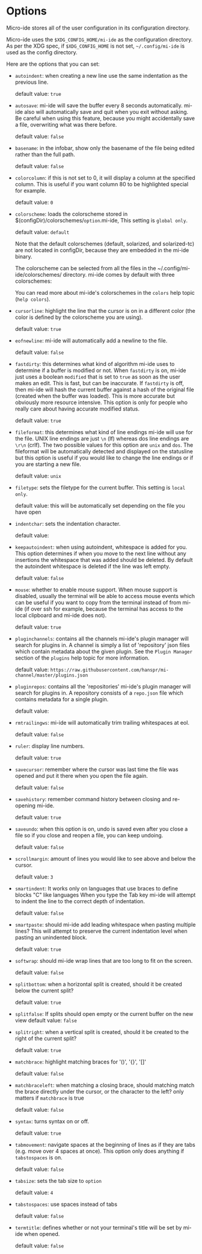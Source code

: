 # Options

Micro-ide stores all of the user configuration in its configuration directory.

Micro-ide uses the `$XDG_CONFIG_HOME/mi-ide` as the configuration directory. As per
the XDG spec, if `$XDG_CONFIG_HOME` is not set, `~/.config/mi-ide` is used as
the config directory.

Here are the options that you can set:

* `autoindent`: when creating a new line use the same indentation as the
   previous line.

	default value: `true`

* `autosave`: mi-ide will save the buffer every 8 seconds automatically. mi-ide
   also will automatically save and quit when you exit without asking. Be
   careful when using this feature, because you might accidentally save a file,
   overwriting what was there before.

	default value: `false`

* `basename`: in the infobar, show only the basename of the file being edited
   rather than the full path.

    default value: `false`

* `colorcolumn`: if this is not set to 0, it will display a column at the
  specified column. This is useful if you want column 80 to be highlighted
  special for example.

	default value: `0`

* `colorscheme`: loads the colorscheme stored in
   $(configDir)/colorschemes/`option`.mi-ide, This setting is `global only`.

	default value: `default`

	Note that the default colorschemes (default, solarized, and solarized-tc)
	are not located in configDir, because they are embedded in the mi-ide binary.

	The colorscheme can be selected from all the files in the
	~/.config/mi-ide/colorschemes/ directory. mi-ide comes by default with three
	colorschemes:

	You can read more about mi-ide's colorschemes in the `colors` help topic
	(`help colors`).

* `cursorline`: highlight the line that the cursor is on in a different color
   (the color is defined by the colorscheme you are using).

	default value: `true`

* `eofnewline`: mi-ide will automatically add a newline to the file.

	default value: `false`

* `fastdirty`: this determines what kind of algorithm mi-ide uses to determine if
   a buffer is modified or not. When `fastdirty` is on, mi-ide just uses a
   boolean `modified` that is set to `true` as soon as the user makes an edit.
   This is fast, but can be inaccurate. If `fastdirty` is off, then mi-ide will
   hash the current buffer against a hash of the original file (created when the
   buffer was loaded). This is more accurate but obviously more resource
   intensive. This option is only for people who really care about having
   accurate modified status.

	default value: `true`

* `fileformat`: this determines what kind of line endings mi-ide will use for the
   file. UNIX line endings are just `\n` (lf) whereas dos line endings are
   `\r\n` (crlf). The two possible values for this option are `unix` and `dos`.
   The fileformat will be automatically detected and displayed on the statusline
   but this option is useful if you would like to change the line endings or if
   you are starting a new file.

	default value: `unix`

* `filetype`: sets the filetype for the current buffer. This setting is
   `local only`.

	default value: this will be automatically set depending on the file you have
	open

* `indentchar`: sets the indentation character.

	default value: ` `

* `keepautoindent`: when using autoindent, whitespace is added for you. This
   option determines if when you move to the next line without any insertions
   the whitespace that was added should be deleted. By default the autoindent
   whitespace is deleted if the line was left empty.

	default value: `false`

* `mouse`: whether to enable mouse support. When mouse support is disabled,
   usually the terminal will be able to access mouse events which can be useful
   if you want to copy from the terminal instead of from mi-ide (if over ssh for
   example, because the terminal has access to the local clipboard and mi-ide
   does not).

	default value: `true`

* `pluginchannels`: contains all the channels mi-ide's plugin manager will search
   for plugins in. A channel is simply a list of 'repository' json files which
   contain metadata about the given plugin. See the `Plugin Manager` section of
   the `plugins` help topic for more information.

   default value: `https://raw.githubusercontent.com/hanspr/mi-channel/master/plugins.json`

* `pluginrepos`: contains all the 'repositories' mi-ide's plugin manager will
   search for plugins in. A repository consists of a `repo.json` file which
   contains metadata for a single plugin.

	default value: ` `

* `rmtrailingws`: mi-ide will automatically trim trailing whitespaces at eol.

	default value: `false`

* `ruler`: display line numbers.

	default value: `true`

* `savecursor`: remember where the cursor was last time the file was opened and
   put it there when you open the file again.

	default value: `false`

* `savehistory`: remember command history between closing and re-opening
   mi-ide.

    default value: `true`

* `saveundo`: when this option is on, undo is saved even after you close a file
   so if you close and reopen a file, you can keep undoing.

	default value: `false`

* `scrollmargin`: amount of lines you would like to see above and below the
   cursor.

	default value: `3`

* `smartindent`: It works only on languages that use braces to define blocks "C" like languages
   When you type the Tab key mi-ide will attempt to indent the line to the correct depth of
   indentation.

   default value: `false`

* `smartpaste`: should mi-ide add leading whitespace when pasting multiple lines?
   This will attempt to preserve the current indentation level when pasting an
   unindented block.

	default value: `true`

* `softwrap`: should mi-ide wrap lines that are too long to fit on the screen.

	default value: `false`

* `splitbottom`: when a horizontal split is created, should it be created below
   the current split?

	default value: `true`

* `splitfalse`: If splits should open empty or the current buffer on the new view
   default value: `false`

* `splitright`: when a vertical split is created, should it be created to the
   right of the current split?

	default value: `true`

* `matchbrace`: highlight matching braces for '()', '{}', '[]'

    default value: `false`

* `matchbraceleft`: when matching a closing brace, should matching match the
   brace directly under the cursor, or the character to the left? only matters
   if `matchbrace` is true

    default value: `false`

* `syntax`: turns syntax on or off.

	default value: `true`

* `tabmovement`: navigate spaces at the beginning of lines as if they are tabs
   (e.g. move over 4 spaces at once). This option only does anything if
   `tabstospaces` is on.

	default value: `false`

* `tabsize`: sets the tab size to `option`

	default value: `4`

* `tabstospaces`: use spaces instead of tabs

	default value: `false`

* `termtitle`: defines whether or not your terminal's title will be set by mi-ide
   when opened.

	default value: `false`

